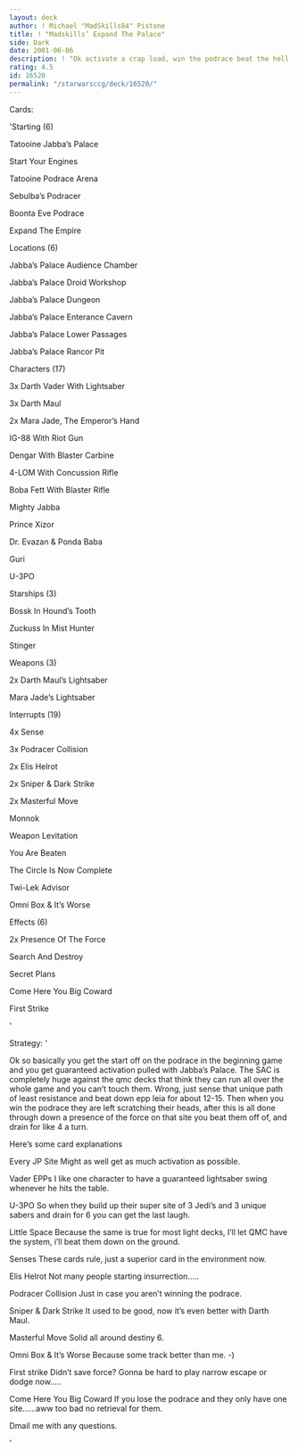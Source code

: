 ```yaml
---
layout: deck
author: ! Michael "MadSkills84" Pistone
title: ! "Madskills’ Expand The Palace"
side: Dark
date: 2001-06-06
description: ! "Ok activate a crap load, win the podrace beat the hell out of what they deploy and sense the crap out of quiet mining colony."
rating: 4.5
id: 16520
permalink: "/starwarsccg/deck/16520/"
---
```

Cards: 

'Starting (6)

Tatooine Jabba’s Palace

Start Your Engines

Tatooine Podrace Arena

Sebulba’s Podracer

Boonta Eve Podrace

Expand The Empire


Locations (6)

Jabba’s Palace Audience Chamber

Jabba’s Palace Droid Workshop

Jabba’s Palace Dungeon

Jabba’s Palace Enterance Cavern

Jabba’s Palace Lower Passages

Jabba’s Palace Rancor Pit


Characters (17)

3x Darth Vader With Lightsaber

3x Darth Maul

2x Mara Jade, The Emperor’s Hand

IG-88 With Riot Gun

Dengar With Blaster Carbine

4-LOM With Concussion Rifle

Boba Fett With Blaster Rifle

Mighty Jabba

Prince Xizor

Dr. Evazan & Ponda Baba

Guri

U-3PO


Starships (3)

Bossk In Hound’s Tooth

Zuckuss In Mist Hunter

Stinger


Weapons (3)

2x Darth Maul’s Lightsaber

Mara Jade’s Lightsaber


Interrupts (19)

4x Sense

3x Podracer Collision

2x Elis Helrot

2x Sniper & Dark Strike

2x Masterful Move

Monnok

Weapon Levitation

You Are Beaten

The Circle Is Now Complete

Twi-Lek Advisor

Omni Box & It’s Worse


Effects (6)

2x Presence Of The Force

Search And Destroy

Secret Plans

Come Here You Big Coward

First Strike


'

Strategy: '

Ok so basically you get the start off on the podrace in the beginning game and you get guaranteed activation pulled with Jabba’s Palace.  The SAC is completely huge against the qmc decks that think they can run all over the whole game and you can’t touch them.  Wrong, just sense that unique path of least resistance and beat down epp leia for about 12-15.  Then when you win the podrace they are left scratching their heads, after this is all done through down a presence of the force on that site you beat them off of, and drain for like 4 a turn.


Here’s some card explanations


Every JP Site Might as well get as much activation as possible.


Vader EPPs I like one character to have a guaranteed lightsaber swing whenever he hits the table.


U-3PO So when they build up their super site of 3 Jedi’s and 3 unique sabers and drain for 6 you can get the last laugh.


Little Space Because the same is true for most light decks, I’ll let QMC have the system, i’ll beat them down on the ground.


Senses These cards rule, just a superior card in the environment now.


Elis Helrot Not many people starting insurrection.....


Podracer Collision Just in case you aren’t winning the podrace.


Sniper & Dark Strike It used to be good, now it’s even better with Darth Maul.


Masterful Move Solid all around destiny 6.


Omni Box & It’s Worse Because some track better than me. -)


First strike Didn’t save force? Gonna be hard to play narrow escape or dodge now.....


Come Here You Big Coward If you lose the podrace and they only have one site......aww too bad no retrieval for them.


Dmail me with any questions.

'
